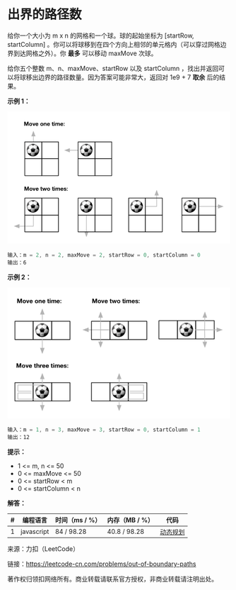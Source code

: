 # 出界的路径数

给你一个大小为 m x n 的网格和一个球。球的起始坐标为 [startRow, startColumn] 。你可以将球移到在四个方向上相邻的单元格内（可以穿过网格边界到达网格之外）。你 **最多** 可以移动 maxMove 次球。

给你五个整数 m、n、maxMove、startRow 以及 startColumn ，找出并返回可以将球移出边界的路径数量。因为答案可能非常大，返回对 1e9 + 7 **取余** 后的结果。

**示例 1：**

![示例1](./eg1.png)

``` javascript
输入：m = 2, n = 2, maxMove = 2, startRow = 0, startColumn = 0
输出：6
```

**示例 2：**

![示例2](./eg2.png)

``` javascript
输入：m = 1, n = 3, maxMove = 3, startRow = 0, startColumn = 1
输出：12
```

**提示：**

- 1 <= m, n <= 50
- 0 <= maxMove <= 50
- 0 <= startRow < m
- 0 <= startColumn < n

**解答：**

**#**|**编程语言**|**时间（ms / %）**|**内存（MB / %）**|**代码**
--|--|--|--|--
1|javascript|84 / 98.28|40.8 / 98.28|[动态规划](./javascript/ac_v1.js)

来源：力扣（LeetCode）

链接：https://leetcode-cn.com/problems/out-of-boundary-paths

著作权归领扣网络所有。商业转载请联系官方授权，非商业转载请注明出处。
